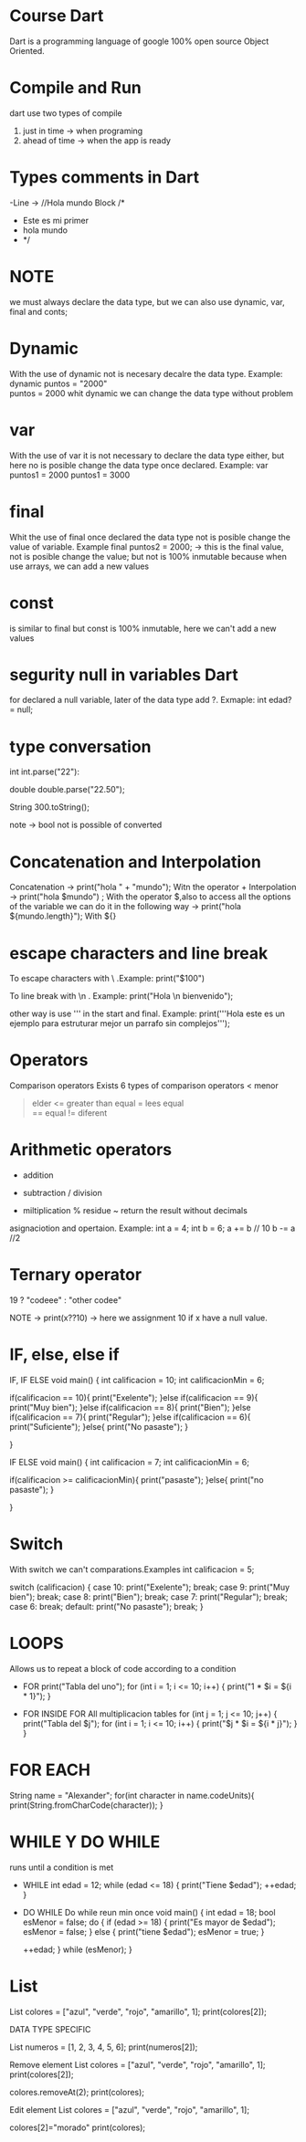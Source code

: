 # Course Dart  
Dart is a programming language of google 100% open source Object Oriented.

# Compile and Run 
dart use two types of compile
1) just in time -> when programing 
2) ahead  of time -> when the app is ready 

# Types comments in Dart 
-Line ->   //Hola mundo
Block 
/*
* Este es mi primer 
* hola mundo
* */

# NOTE 
we must always declare the data type, but we can also use dynamic, var, final and conts;

# Dynamic
With the use of dynamic not is necesary decalre the data type. Example: 
dynamic puntos = "2000"   
puntos = 2000 
whit dynamic we can change the data type without problem 

# var
With the use of var it is not necessary to declare the data type either, but here no is posible change the data type once declared. Example:
var puntos1 = 2000
puntos1 = 3000

# final 
Whit the use of  final  once declared the data type not is posible change the value of variable. Example 
final puntos2 = 2000; -> this is the final value, not is posible change the value;
but not is 100% inmutable because when use arrays, we can add a new values 


# const
is similar to final but const is 100% inmutable, here we can't add a new values

# segurity null in variables Dart
for declared a null variable, later of the data type add ?. Exmaple:
int edad? = null;

# type conversation
int 
int.parse("22"):

double 
double.parse("22.50");

String 
300.toString();

note -> bool not is possible of converted

# Concatenation and Interpolation
Concatenation -> print("hola " + "mundo"); Witn the operator +
Interpolation -> print("hola $mundo") ; With the operator $,also to access all the options of the variable we can do it in the following way -> print("hola ${mundo.length}"); With ${}

# escape characters and line break 
To escape characters with \ .Example:
print("\$100") 

To line break with \n . Example:
print("Hola \n bienvenido");

other way is use ''' in the start and final. Example:
print('''Hola este es un ejemplo 
para estruturar mejor un parrafo
sin complejos''');

# Operators
Comparison operators
Exists 6 types of comparison operators
< menor
> elder 
<= greater than equal
>= lees equal   
== equal 
!= diferent 

# Arithmetic operators
+ addition
- subtraction
/ division 
* miltiplication
% residue
~ return the result without decimals 

asignaciotion and opertaion. Example:
int a = 4;
int b = 6;
a += b   // 10
b -= a   //2 

# Ternary operator
19 ? "codeee" : "other codee"

NOTE -> print(x??10) -> here we assignment  10 if x have a null value.

# IF, else, else if 
IF, IF ELSE
void main() {
int calificacion = 10;
int calificacionMin = 6;

  if(calificacion == 10){
    print("Exelente");
  }else if(calificacion == 9){
     print("Muy bien");
  }else if(calificacion == 8){
    print("Bien");
  }else if(calificacion == 7){
    print("Regular");
  }else if(calificacion == 6){
    print("Suficiente");
  }else{
    print("No pasaste");
  }
 
}

IF ELSE
void main() {
int calificacion = 7;
int calificacionMin = 6;

  if(calificacion >= calificacionMin){
    print("pasaste");
  }else{
     print("no pasaste");
  }
 
}

# Switch 
With switch we can't comparations.Examples
  int calificacion = 5;

  switch (calificacion) {
    case 10:
      print("Exelente");
      break;
    case 9:
      print("Muy bien");
      break;
    case 8:
      print("Bien");
      break;
    case 7:
      print("Regular");
      break;
    case 6:
      break;
    default:
      print("No pasaste");
      break;
  }

  # LOOPS
  Allows us to repeat a block of code according to a condition

  - FOR
    print("Tabla del uno");
  for (int i = 1; i <= 10; i++) {
    print("1 * $i = ${i * 1}");
  }

  - FOR INSIDE FOR
  All multiplicacion tables
    for (int j = 1; j <= 10; j++) {
    print("Tabla del $j");
    for (int i = 1; i <= 10; i++) {
      print("$j * $i = ${i * j}");
    }
  }

  # FOR EACH
  String name = "Alexander";
  for(int character in name.codeUnits){
  print(String.fromCharCode(character));
  }

  # WHILE Y DO WHILE
  runs until a condition is met

  - WHILE
    int edad = 12;
  while (edad <= 18) {
    print("Tiene $edad");
    ++edad;
  }

  - DO WHILE
  Do while reun min once 
  void main() {
  int edad = 18;
  bool esMenor = false;
  do {
    if (edad >= 18) {
      print("Es mayor de $edad");
      esMenor = false;
    } else {
      print("tiene $edad");
      esMenor = true;
    }

    ++edad;
  } while (esMenor);
}

# List
  List colores = ["azul", "verde", "rojo", "amarillo", 1];
  print(colores[2]);

 DATA TYPE SPECIFIC

  List<int> numeros = [1, 2, 3, 4, 5, 6];
  print(numeros[2]);

  Remove element
  List colores = ["azul", "verde", "rojo", "amarillo", 1];
  print(colores[2]);
  
  colores.removeAt(2);
  print(colores);

  Edit element
List colores = ["azul", "verde", "rojo", "amarillo", 1];

  
  colores[2]="morado"
  print(colores);














 
